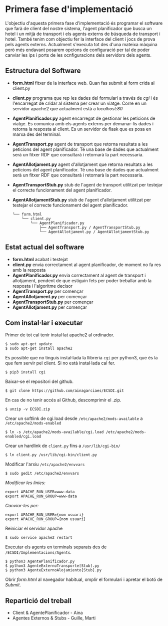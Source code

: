 # Primera fase d'implementació

L'objectiu d'aquesta primera fase d'implementació és programar el software que farà de client del nostre sistema, l'agent planificador que busca un hotel i un mitjà de transport i els agents externs de búsqueda de transport i hotel. També tenim com objectiu fer la interface del client i jocs de prova pels agents externs. Actualment s'executa tot des d'una mateixa màquina però més endavant posarem opcions de configuració per tal de poder canviar les ips i ports de les ocnfiguracions dels servidors dels agents.

## Estructura del Software
+ **form.html** fitxer de la interface web. Quan fas submit al form crida al client.py
+ **client.py** programa que rep les dades del formulari a través de _cgi_ i és l'encarregat de cridar al sistema per crear un viatge. Corre en un servidor apache2 que actualment està a _localhost:80_
+ **AgentPlanificador.py** agent encarregat de gestionar les peticions de viatge. Es comunica amb els agents externs per demanar-lis dades i retorna la resposta al client. Es un servidor de flask que es posa en marxa des del terminal.
+ **AgentTransport.py** agent de transport que retorna resultats a les peticions del agent planificador. Té una base de dades que actualment serà un fitxer RDF que consultarà i retornarà la part necessaria.
+ **AgentAllotjament.py** agent d'allotjament que retorna resultats a les peticions del agent planificador. Té una base de dades que actualment serà un fitxer RDF que consultarà i retornarà la part necessaria.
+ **AgentTransportStub.py** stub de l'agent de transport utilitzat per testejar el correcte funcionament del agent planificador.
+ **AgentAllotjamentStub.py** stub de l'agent d'allotjament utilitzat per testejar el correcte funcionament del agent planificador.

  ```
  └── form.html
      └── client.py
          └── AgentPlanificador.py
              ├── AgentTransport.py / AgentTransportStub.py
              └── AgentAllotjament.py / AgentAllotjamentStub.py
  ```


## Estat actual del software
+ **form.html** acabat i testejat
+ **client.py** envia correctament al agent planificador, de moment no fa res amb la resposta
+ **AgentPlanificador.py** envia correctament al agent de transport i allotjament, pendent de que estiguin fets per poder treballar amb la resposta i l'algoritme decisor
+ **AgentTransport.py** per començar
+ **AgentAllotjament.py** per començar
+ **AgentTransportStub.py** per començar
+ **AgentAllotjament.py** per començar

## Com instal·lar i executar
Primer de tot cal tenir instal·lat apache2 al ordinador.
```
$ sudo apt-get update
$ sudo apt-get install apache2
```
Es possible que no tinguis instal·lada la llibreria `cgi` per python3, que és la que fem servir pel client. Si no està instal·lada cal fer.
```
$ pip3 install cgi
```
Baixar-se el repositori del github.
```
$ git clone https://github.com/ainagarciaes/ECSDI.git
```
En cas de no tenir accés al Github, descomprimir el .zip.
```
$ unzip -v ECSDI.zip
```
Crear un softlink de cgi.load desde `/etc/apache2/mods-available` a `/etc/apache2/mods-enabled`
```
$ ln -s /etc/apache2/mods-available/cgi.load /etc/apache2/mods-enabled/cgi.load
```
Crear un hardlink de `client.py` fins a `/usr/lib/cgi-bin/`
```
$ ln client.py /usr/lib/cgi-bin/client.py
```
Modificar l'arxiu `/etc/apache2/envvars`
```
$ sudo gedit /etc/apache2/envvars
```
_Modificar les linies:_

```
export APACHE_RUN_USER=www-data
export APACHE_RUN_GROUP=www-data
```

_Canviar-les per:_

```
export APACHE_RUN_USER={nom usuari}
export APACHE_RUN_GROUP={nom usuari}
```

Reiniciar el servidor apache
```
$ sudo service apache2 restart
```
Executar els agents en terminals separats des de `/ECSDI/Implementacions/Agents`.
```
$ python3 AgentePlanificador.py
$ python3 AgenteExternoTransporte[Stub].py
$ python3 AgenteExternoAlojamiento[Stub].py
```
Obrir _form.html_ al navegador habitual, omplir el formulari i apretar el botó de _Submit_.
## Repartició del treball
* Client & AgentePlanificador - Aina
* Agentes Externos & Stubs - Guille, Marti
